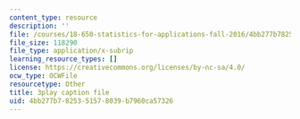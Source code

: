 ```yaml
---
content_type: resource
description: ''
file: /courses/18-650-statistics-for-applications-fall-2016/4bb277b7825351578039b7960ca57326_TSkDZbGS94k.vtt
file_size: 118290
file_type: application/x-subrip
learning_resource_types: []
license: https://creativecommons.org/licenses/by-nc-sa/4.0/
ocw_type: OCWFile
resourcetype: Other
title: 3play caption file
uid: 4bb277b7-8253-5157-8039-b7960ca57326
---
```

